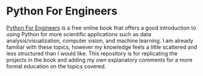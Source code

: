 # Python For Engineers
[Python For Engineers](https://www.pythonforengineers.com/) is a free online book that offers a good introduction to using Python for more scientific applications such as data analysis/visualization, computer vision, and machine learning. I am already familiar with these topics, however my knowledge feels a little scattered and less structured than I would like. This repository is for replicating the projects in the book and adding my own explanatory comments for a more formal education on the topics covered.
